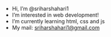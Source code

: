 - Hi, I’m @sriharshahari1
- I’m interested in web development!
- I’m currently learning html, css and js
- My mail: sriharshahari1@gmail.com
